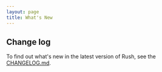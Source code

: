 ```yaml
---
layout: page
title: What's New
---
```


## Change log

To find out what's new in the latest version of Rush,
see the [CHANGELOG.md](https://github.com/microsoft/rushstack/blob/master/apps/rush/CHANGELOG.md).
